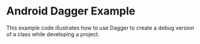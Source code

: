 # Android Dagger Example

This example code illustrates how to use Dagger to create a debug version of a class while developing a project.
